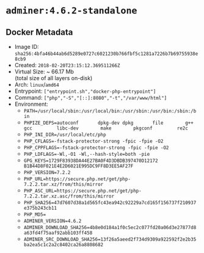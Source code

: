 # `adminer:4.6.2-standalone`

## Docker Metadata

- Image ID: `sha256:4bfa46b44ab6d5289e0727c6021230b766fbf5c1281a7226b7b69755938e8cb9`
- Created: `2018-02-20T23:15:12.369511266Z`
- Virtual Size: ~ 66.17 Mb  
  (total size of all layers on-disk)
- Arch: `linux`/`amd64`
- Entrypoint: `["entrypoint.sh","docker-php-entrypoint"]`
- Command: `["php","-S","[::]:8080","-t","/var/www/html"]`
- Environment:
  - `PATH=/usr/local/sbin:/usr/local/bin:/usr/sbin:/usr/bin:/sbin:/bin`
  - `PHPIZE_DEPS=autoconf 		dpkg-dev dpkg 		file 		g++ 		gcc 		libc-dev 		make 		pkgconf 		re2c`
  - `PHP_INI_DIR=/usr/local/etc/php`
  - `PHP_CFLAGS=-fstack-protector-strong -fpic -fpie -O2`
  - `PHP_CPPFLAGS=-fstack-protector-strong -fpic -fpie -O2`
  - `PHP_LDFLAGS=-Wl,-O1 -Wl,--hash-style=both -pie`
  - `GPG_KEYS=1729F83938DA44E27BA0F4D3DBDB397470D12172 B1B44D8F021E4E2D6021E995DC9FF8D3EE5AF27F`
  - `PHP_VERSION=7.2.2`
  - `PHP_URL=https://secure.php.net/get/php-7.2.2.tar.xz/from/this/mirror`
  - `PHP_ASC_URL=https://secure.php.net/get/php-7.2.2.tar.xz.asc/from/this/mirror`
  - `PHP_SHA256=47d7607d38a1d565fc43ea942c92229a7cd165f156737f210937e375b243cb11`
  - `PHP_MD5=`
  - `ADMINER_VERSION=4.6.2`
  - `ADMINER_DOWNLOAD_SHA256=4b8e0d184a1f0c5ec2c077fd20a06d3e27877d8a63fd4f75aaf92abb103ff458`
  - `ADMINER_SRC_DOWNLOAD_SHA256=13f26a5aeed2f734d9309a922592f2e2b35ba2ea5c1c2a2c8402ca26a8808682`
